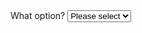 <div class="au-body au-body--dark">
  <label class="au-label au-label--dark" for="select2block">What option?</label>
  <select id="select2block" class="au-select au-select--dark au-select--block">
    <option value="">Please select</option>
    <option value="1">Option 1</option>
    <option value="2">Option 2</option>
    <option value="3">Option 3</option>
  </select>
</div>
